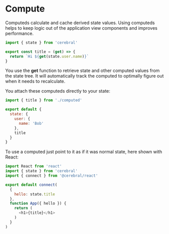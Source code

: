 # Compute

Computeds calculate and cache derived state values. Using computeds helps to keep logic out of the application view components and improves performance.

```js
import { state } from 'cerebral'

export const title = (get) => {
  return `Hi ${get(state.user.name)}`
}
```

You use the **get** function to retrieve state and other computed values from the state tree. It will automatically track the computed to optimally figure out when it needs to recalculate.

You attach these computeds directly to your state:

```js
import { title } from './computed'

export default {
  state: {
    user: {
      name: 'Bob'
    },
    title
  }
}
```

To use a computed just point to it as if it was normal state, here shown with React:

```js
import React from 'react'
import { state } from 'cerebral'
import { connect } from '@cerebral/react'

export default connect(
  {
    hello: state.title
  },
  function App({ hello }) {
    return (
      <h1>{title}</h1>
    )
  }
)
```